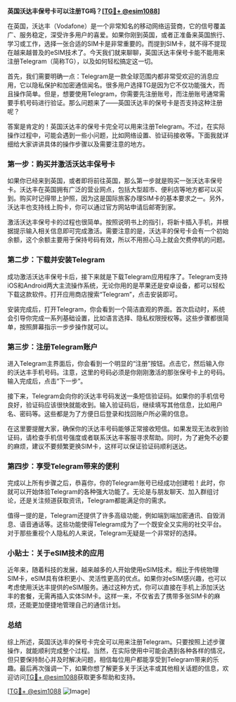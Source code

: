 **英国沃达丰保号卡可以注册TG吗？[[TG💪+ @esim1088](https://t.me/s/esim1088)]**

在英国，沃达丰（Vodafone）是一个非常知名的移动网络运营商，它的信号覆盖广、服务稳定，深受许多用户的喜爱。如果你刚到英国，或者正准备来英国旅行、学习或工作，选择一张合适的SIM卡是非常重要的。而提到SIM卡，就不得不提现在越来越普及的eSIM技术了。今天我们就来聊聊，英国沃达丰保号卡能不能用来注册Telegram（简称TG），以及如何轻松搞定这一切。

首先，我们需要明确一点：Telegram是一款全球范围内都非常受欢迎的消息应用，它以隐私保护和加密通信闻名。很多用户选择TG是因为它不仅功能强大，而且操作简单。但是，想要使用Telegram，你需要先注册账号，而注册账号通常需要手机号码进行验证。那么问题来了——英国沃达丰的保号卡是否支持这种注册呢？

答案是肯定的！英国沃达丰的保号卡完全可以用来注册Telegram。不过，在实际操作过程中，可能会遇到一些小问题，比如网络设置、验证码接收等。下面我就详细给大家讲讲具体的操作步骤以及需要注意的地方。

### 第一步：购买并激活沃达丰保号卡

如果你已经来到英国，或者即将前往英国，那么第一步就是购买一张沃达丰保号卡。沃达丰在英国拥有广泛的营业网点，包括大型超市、便利店等地方都可以买到。购买时记得带上护照，因为这是国际旅客办理SIM卡的基本要求之一。另外，沃达丰也支持线上购卡，你可以通过官方网站申请后邮寄到家。

激活沃达丰保号卡的过程也很简单。按照说明书上的指引，将新卡插入手机，并根据提示输入相关信息即可完成激活。需要注意的是，沃达丰的保号卡会有一个初始余额，这个余额主要用于保持号码有效，所以不用担心马上就会欠费停机的问题。

### 第二步：下载并安装Telegram

成功激活沃达丰保号卡后，接下来就是下载Telegram应用程序了。Telegram支持iOS和Android两大主流操作系统，无论你用的是苹果还是安卓设备，都可以轻松下载这款软件。打开应用商店搜索“Telegram”，点击安装即可。

安装完成后，打开Telegram，你会看到一个简洁直观的界面。首次启动时，系统会引导你完成一系列基础设置，比如语言选择、隐私权限授权等。这些步骤都很简单，按照屏幕指示一步步操作就可以。

### 第三步：注册Telegram账户

进入Telegram主界面后，你会看到一个明显的“注册”按钮。点击它，然后输入你的沃达丰手机号码。注意，这里的号码必须是你刚刚激活的那张保号卡上的号码。输入完成后，点击“下一步”。

接下来，Telegram会向你的沃达丰号码发送一条短信验证码。如果你的手机信号良好，验证码应该很快就能收到。输入验证码后，继续填写其他信息，比如用户名、密码等。这些都是为了方便日后登录和找回账户所必需的信息。

在这里要提醒大家，确保你的沃达丰号码能够正常接收短信。如果发现无法收到验证码，请检查手机信号强度或者联系沃达丰客服寻求帮助。同时，为了避免不必要的麻烦，建议不要频繁更换SIM卡，这样可以保证验证码顺利送达。

### 第四步：享受Telegram带来的便利

完成以上所有步骤之后，恭喜你，你的Telegram账号已经成功创建啦！此时，你就可以开始体验Telegram的各种强大功能了。无论是与朋友聊天、加入群组讨论，还是关注频道获取资讯，Telegram都能满足你的需求。

值得一提的是，Telegram还提供了许多高级功能，例如端到端加密通讯、自毁消息、语音通话等。这些功能使得Telegram成为了一个既安全又实用的社交平台。对于那些重视个人隐私的人来说，Telegram无疑是一个非常好的选择。

### 小贴士：关于eSIM技术的应用

近年来，随着科技的发展，越来越多的人开始使用eSIM技术。相比于传统物理SIM卡，eSIM具有体积更小、灵活性更高的优点。如果你对eSIM感兴趣，也可以考虑使用沃达丰提供的eSIM服务。通过这种方式，你可以直接在手机上添加沃达丰的套餐，无需再插入实体SIM卡。这样一来，不仅省去了携带多张SIM卡的麻烦，还能更加便捷地管理自己的通信计划。

### 总结

综上所述，英国沃达丰的保号卡完全可以用来注册Telegram。只要按照上述步骤操作，就能顺利完成整个过程。当然，在实际使用中可能会遇到各种各样的情况，但只要保持耐心并及时解决问题，相信每位用户都能享受到Telegram带来的乐趣。最后再次强调一下，如果你想了解更多关于沃达丰或其他相关话题的信息，欢迎访问[TG💪+ @esim1088](https://t.me/s/esim1088)获取更多帮助和支持。

[[TG💪+ @esim1088](https://t.me/s/esim1088) ![Image](https://i.postimg.cc/4NQfJmqS/Snipaste-2025-05-13-00-14-12.png)]